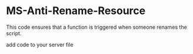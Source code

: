 # MS-Anti-Rename-Resource

This code ensures that a function is triggered when someone renames the script.

add code to your server file 

